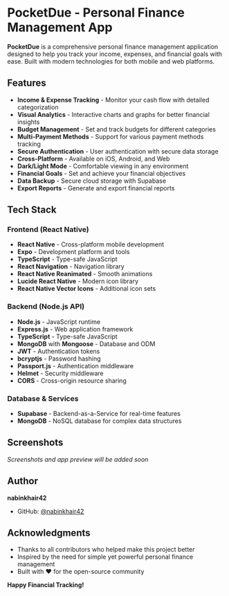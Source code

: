 # PocketDue - Personal Finance Management App

**PocketDue** is a comprehensive personal finance management application designed to help you track your income, expenses, and financial goals with ease. Built with modern technologies for both mobile and web platforms.

## Features

- **Income & Expense Tracking** - Monitor your cash flow with detailed categorization
- **Visual Analytics** - Interactive charts and graphs for better financial insights
- **Budget Management** - Set and track budgets for different categories
- **Multi-Payment Methods** - Support for various payment methods tracking
- **Secure Authentication** - User authentication with secure data storage
- **Cross-Platform** - Available on iOS, Android, and Web
- **Dark/Light Mode** - Comfortable viewing in any environment
- **Financial Goals** - Set and achieve your financial objectives
- **Data Backup** - Secure cloud storage with Supabase
- **Export Reports** - Generate and export financial reports

## Tech Stack

### Frontend (React Native)
- **React Native** - Cross-platform mobile development
- **Expo** - Development platform and tools
- **TypeScript** - Type-safe JavaScript
- **React Navigation** - Navigation library
- **React Native Reanimated** - Smooth animations
- **Lucide React Native** - Modern icon library
- **React Native Vector Icons** - Additional icon sets

### Backend (Node.js API)
- **Node.js** - JavaScript runtime
- **Express.js** - Web application framework
- **TypeScript** - Type-safe JavaScript
- **MongoDB** with **Mongoose** - Database and ODM
- **JWT** - Authentication tokens
- **bcryptjs** - Password hashing
- **Passport.js** - Authentication middleware
- **Helmet** - Security middleware
- **CORS** - Cross-origin resource sharing

### Database & Services
- **Supabase** - Backend-as-a-Service for real-time features
- **MongoDB** - NoSQL database for complex data structures

## Screenshots

*Screenshots and app preview will be added soon*


## Author

**nabinkhair42**
- GitHub: [@nabinkhair42](https://github.com/nabinkhair42)

## Acknowledgments

- Thanks to all contributors who helped make this project better
- Inspired by the need for simple yet powerful personal finance management
- Built with ❤️ for the open-source community


**Happy Financial Tracking!**
